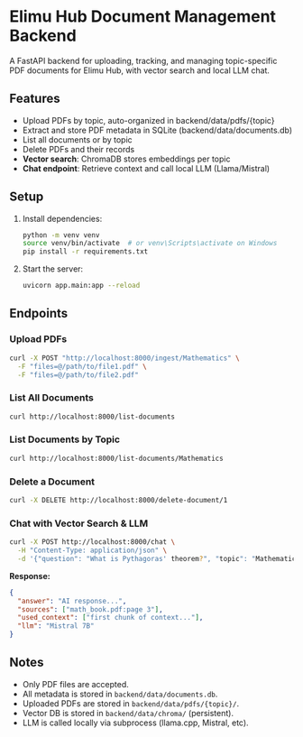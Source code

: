 # Elimu Hub Document Management Backend

A FastAPI backend for uploading, tracking, and managing topic-specific PDF documents for Elimu Hub, with vector search and local LLM chat.

## Features
- Upload PDFs by topic, auto-organized in backend/data/pdfs/{topic}
- Extract and store PDF metadata in SQLite (backend/data/documents.db)
- List all documents or by topic
- Delete PDFs and their records
- **Vector search**: ChromaDB stores embeddings per topic
- **Chat endpoint**: Retrieve context and call local LLM (Llama/Mistral)

## Setup
1. Install dependencies:
   ```bash
   python -m venv venv
   source venv/bin/activate  # or venv\Scripts\activate on Windows
   pip install -r requirements.txt
   ```
2. Start the server:
   ```bash
   uvicorn app.main:app --reload
   ```

## Endpoints
### Upload PDFs
```bash
curl -X POST "http://localhost:8000/ingest/Mathematics" \
  -F "files=@/path/to/file1.pdf" \
  -F "files=@/path/to/file2.pdf"
```

### List All Documents
```bash
curl http://localhost:8000/list-documents
```

### List Documents by Topic
```bash
curl http://localhost:8000/list-documents/Mathematics
```

### Delete a Document
```bash
curl -X DELETE http://localhost:8000/delete-document/1
```

### Chat with Vector Search & LLM
```bash
curl -X POST http://localhost:8000/chat \
  -H "Content-Type: application/json" \
  -d '{"question": "What is Pythagoras' theorem?", "topic": "Mathematics"}'
```
**Response:**
```json
{
  "answer": "AI response...",
  "sources": ["math_book.pdf:page 3"],
  "used_context": ["first chunk of context..."],
  "llm": "Mistral 7B"
}
```

## Notes
- Only PDF files are accepted.
- All metadata is stored in `backend/data/documents.db`.
- Uploaded PDFs are stored in `backend/data/pdfs/{topic}/`.
- Vector DB is stored in `backend/data/chroma/` (persistent).
- LLM is called locally via subprocess (llama.cpp, Mistral, etc). 